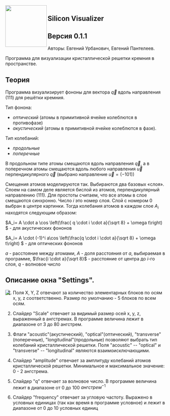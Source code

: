 <img src="./SiliconVisualiser/docs/silicon-cell.png" width="130" height="130" align="left">

## **Silicon Visualizer**

## **Версия 0.1.1**

Авторы: Евгений Урбанович, Евгений Пантелеев.

Программа для визуализации кристаллической решетки кремния в пространстве. 


## Теория
Программа визуализирует фононы для вектора $\vec{q}$ вдоль направления $(1 1 1)$ для решётки кремния. 

Тип фонона:
  * *оптический* (атомы в примитивной ячейке колеблются в противофазе) 
  * *акустический* (атомы в примитивной ячейке колеблются в фазе). 

Тип колебаний:
  * *продольные*
  * *поперечные* 

В продольном типе атомы смещаются вдоль направления $\vec q$, а в поперечном атомы смещаются вдоль любого направления $\vec u$ перпендикулярного $\vec q$ (выбрано направление $\vec u=(-1 0 1)$)

Смещения атомов моделируются так. Выбираются два базовых «слоя». Слоем на самом деле является бислой из атомов, перпендикулярный направлению $(111)$. Для простоты считаем, что все атомы в слое смещаются синхронно. Число $i$ это номер слоя. Слой с номером $0$ выбран в центре картинки. Тогда колебания атомов в каждом слое $A_i$ находятся следующим образом: 

$A_i= A \cdot a \cos \left(\frac{ q \cdot i \cdot a}{\sqrt 8} + \omega t\right) $ - для акустических фононов

$A_i= A \cdot (-1)^i a\cos \left(\frac{q \cdot i \cdot a}{\sqrt 8} + \omega t\right) $ - для оптических фононов

$a$ - расстояние между атомами, $A$ - доля расстояния от $a$, выбираемая в программе, $\frac{i \cdot a}{\sqrt 8}$ - расстояние от центра до $i$-го слоя, $q$ - волновое число

## Описание окна "Settings".

<img src="SiliconVisualiser/docs/settings.png" align="left">

1) Поля X, Y, Z отвечают за количество элементарных блоков по осям x, y, z соответственно. Размер по умолчанию - 5 блоков по всем осям.

2) Слайдер "Scale" отвечает за видимый размер осей x, y, z, выраженный в ангстремах. В программе величина лежит в диапазоне от 3 до 80 ангстрем.

3) Флаги "acoustic"(акустический), "optical"(оптический), "transverse"(поперечные), "longitudinal"(продольные) позволяют выбрать тип колебаний кристаллической решетки. Поля "acoustic" -- "optical" и "transverse" -- "longitudinal" являются взаимоисключающими.

4) Слайдер "amplitude" отвечает за амплитуду колебаний атомов кристаллической решетки. Минимальное и максимальное значение: 0 - 2 ангстрема.

5) Слайдер "q" отвечает за волновое число. В программе величина лежит в диапазоне от 0 до 100 $ангстрем^{-1}$

6) Слайдер "frequency" отвечает за угловую частоту. Выражено в условных единицах (так как время в программе условное) и лежит в диапазоне от 0 до 10 условных единиц

